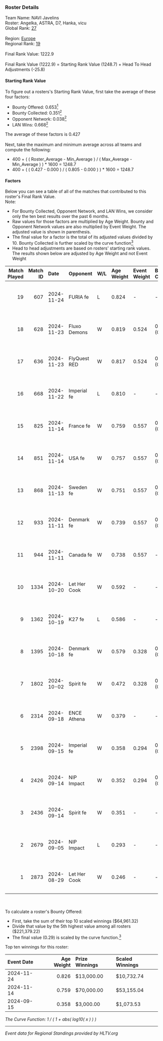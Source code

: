 ### Roster Details<br />
Team Name: NAVI Javelins<br />
Roster: Angelka, ASTRA, D7, Hanka, vicu<br />
Global Rank: [27](../../standings_global_2025_01_20.md)<br />
<br />
Region: [Europe]( ../../standings_europe_2025_01_20.md)<br />
Regional Rank: [19]( ../../standings_europe_2025_01_20.md)<br />
<br />
Final Rank Value:  1222.9<br />
<br />
Final Rank Value (1222.9) = Starting Rank Value (1248.7) + Head To Head Adjustments (-25.8)<br />

#### Starting Rank Value<br />
To figure out a rosters's Starting Rank Value, first take the average of these four factors:<br />
- Bounty Offered: 0.653[<sup>1</sup>](#table2)
- Bounty Collected: 0.351[<sup>2</sup>](#table1)
- Opponent Network: 0.038[<sup>2</sup>](#table1)
- LAN Wins: 0.668[<sup>2</sup>](#table1)

The average of these factors is 0.427<br />
<br />
Next, take the maximum and minimum average across all teams and compute the following:<br />
- 400 + ( ( Roster_Average - Min_Average ) / ( Max_Average - Min_Average ) ) * 1600 = 1248.7
- 400 + ( ( 0.427 - 0.000 ) / ( 0.805 - 0.000 ) ) * 1600 = 1248.7


#### Factors<br />
Below you can see a table of all of the matches that contributed to this roster's Final Rank Value.<br />
Note:<br />

- For Bounty Collected, Opponent Network, and LAN Wins, we consider only the ten best results over the past 6 months.
- Raw values for those factors are multiplied by Age Weight. Bounty and Opponent Network values are also multiplied by Event Weight. The adjusted value is shown in parenthesis.
- The final value for a factor is the total of its adjusted values divided by 10. Bounty Collected is further scaled by the curve function[<sup>3</sup>](#curveFunction)
- Head to head adjustments are based on rosters' starting rank values. The results shown below are adjusted by Age Weight and not Event Weight
<span id="table1"></span><br />


| Match Played | Match ID | Date       | Opponent     | W/L | Age Weight | Event Weight | Bounty Collected | Opponent Network | LAN Wins  | H2H Adj. | Roster                            |
| -: | -: | :- | :- | :- | :- | :- | :- | :- | :- | -: | :- |
|           19 |      607 | 2024-11-24 | FURIA fe     | L   | 0.824      | -            | -                | -                | -         |   -11.99 | Angelka, ASTRA, D7, Hanka, vicu   |
|           18 |      628 | 2024-11-23 | Fluxo Demons | W   | 0.819      | 0.524        | 0.038 (0.016)    | 0.181 (0.077)    | 1 (0.819) |     2.81 | Angelka, ASTRA, D7, Hanka, vicu   |
|           17 |      636 | 2024-11-23 | FlyQuest RED | W   | 0.817      | 0.524        | 0.016 (0.007)    | 0.140 (0.060)    | 1 (0.817) |     1.35 | Angelka, ASTRA, D7, Hanka, vicu   |
|           16 |      668 | 2024-11-22 | Imperial fe  | L   | 0.810      | -            | -                | -                | -         |   -12.91 | Angelka, ASTRA, D7, Hanka, vicu   |
|           15 |      825 | 2024-11-14 | France fe    | W   | 0.759      | 0.557        | 0.137 (0.058)    | 0.152 (0.064)    | 1 (0.759) |     5.38 | Angelka, Hanka, LETi, Liina, vicu |
|           14 |      851 | 2024-11-14 | USA fe       | W   | 0.757      | 0.557        | 0.034 (0.014)    | 0.076 (0.032)    | 1 (0.757) |     2.65 | Angelka, Hanka, LETi, Liina, vicu |
|           13 |      868 | 2024-11-13 | Sweden fe    | W   | 0.751      | 0.557        | 0.017 (0.007)    | 0.038 (0.016)    | 1 (0.751) |     1.01 | Angelka, Hanka, LETi, Liina, vicu |
|           12 |      933 | 2024-11-11 | Denmark fe   | W   | 0.739      | 0.557        | 0.020 (0.008)    | 0.112 (0.046)    | 1 (0.739) |     1.61 | Angelka, Hanka, LETi, Liina, vicu |
|           11 |      944 | 2024-11-11 | Canada fe    | W   | 0.738      | 0.557        | -                | 0.038 (0.016)    | 1 (0.738) |     0.28 | Angelka, Hanka, LETi, Liina, vicu |
|           10 |     1334 | 2024-10-20 | Let Her Cook | W   | 0.592      | -            | -                | -                | 0 (0.000) |     0.80 | Angelka, ASTRA, D7, Hanka, vicu   |
|            9 |     1362 | 2024-10-19 | K27 fe       | L   | 0.586      | -            | -                | -                | -         |   -17.29 | Angelka, ASTRA, D7, Hanka, vicu   |
|            8 |     1395 | 2024-10-18 | Denmark fe   | W   | 0.579      | 0.328        | 0.020 (0.004)    | 0.112 (0.021)    | 0 (0.000) |     1.16 | Angelka, ASTRA, D7, Hanka, vicu   |
|            7 |     1802 | 2024-10-02 | Spirit fe    | W   | 0.472      | 0.328        | 0.007 (0.001)    | 0.096 (0.015)    | 0 (0.000) |     0.57 | Angelka, ASTRA, D7, Hanka, vicu   |
|            6 |     2314 | 2024-09-18 | ENCE Athena  | W   | 0.379      | -            | -                | -                | -         |     0.22 | Angelka, ASTRA, D7, Hanka, vicu   |
|            5 |     2398 | 2024-09-15 | Imperial fe  | W   | 0.358      | 0.294        | 0.206 (0.022)    | 0.311 (0.033)    | -         |     5.46 | Angelka, ASTRA, D7, Hanka, vicu   |
|            4 |     2426 | 2024-09-14 | NIP Impact   | W   | 0.352      | 0.294        | 0.026 (0.003)    | -                | -         |     0.90 | Angelka, ASTRA, D7, Hanka, vicu   |
|            3 |     2436 | 2024-09-14 | Spirit fe    | W   | 0.351      | -            | -                | -                | -         |     0.43 | Angelka, ASTRA, D7, Hanka, vicu   |
|            2 |     2679 | 2024-09-05 | NIP Impact   | L   | 0.293      | -            | -                | -                | -         |    -8.53 | Angelka, ASTRA, D7, Hanka, vicu   |
|            1 |     2873 | 2024-08-29 | Let Her Cook | W   | 0.246      | -            | -                | -                | -         |     0.29 | Angelka, ASTRA, D7, Hanka, vicu   |

<br />
<span id="table2"></span><br />
To calculate a roster's Bounty Offered:<br />

- First, take the sum of their top 10 scaled winnings ($64,961.32)
- Divide that value by the 5th highest value among all rosters ($221,379.22)
- The final value (0.29) is scaled by the curve function.[<sup>3</sup>](#curveFunction)

Top ten winnings for this roster:<br />

| Event Date | Age Weight | Prize Winnings | Scaled Winnings |
| :- | -: | :- | :- |
| 2024-11-24 |      0.826 | $13,000.00     | $10,732.74      |
| 2024-11-14 |      0.759 | $70,000.00     | $53,155.04      |
| 2024-09-15 |      0.358 | $3,000.00      | $1,073.53       |


<span id="curveFunction"></span>_The Curve Function: 1 / ( 1 + abs( log10( x ) ) )_<br />

---
_Event data for Regional Standings provided by HLTV.org_<br />
